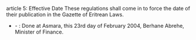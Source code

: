 article 5: Effective Date 
These regulations shall come in to force the date of their publication in the Gazette of Eritrean Laws. 
<ul>
			<li> - : Done at Asmara, this 23rd day of February 2004,
Berhane Abrehe, Minister of Finance. <ul>
			</ul></li></ul>
